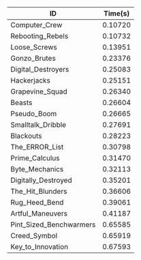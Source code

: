 |ID|Time(s)|
|-|-|
|Computer_Crew|0.10720|
|Rebooting_Rebels|0.10732|
|Loose_Screws|0.13951|
|Gonzo_Brutes|0.23376|
|Digital_Destroyers|0.25083|
|Hackerjacks|0.25151|
|Grapevine_Squad|0.26340|
|Beasts|0.26604|
|Pseudo_Boom|0.26665|
|Smalltalk_Dribble|0.27691|
|Blackouts|0.28223|
|The_ERROR_List|0.30798|
|Prime_Calculus|0.31470|
|Byte_Mechanics|0.32113|
|Digitally_Destroyed|0.35201|
|The_Hit_Blunders|0.36606|
|Rug_Heed_Bend|0.39061|
|Artful_Maneuvers|0.41187|
|Pint_Sized_Benchwarmers|0.65585|
|Creed_Symbol|0.65919|
|Key_to_Innovation|0.67593|
